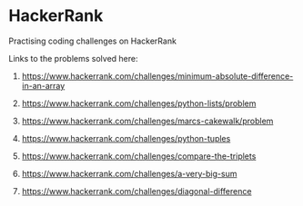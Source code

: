 # HackerRank
Practising coding challenges on HackerRank

Links to the problems solved here:

1. https://www.hackerrank.com/challenges/minimum-absolute-difference-in-an-array

2. https://www.hackerrank.com/challenges/python-lists/problem

3. https://www.hackerrank.com/challenges/marcs-cakewalk/problem

4. https://www.hackerrank.com/challenges/python-tuples

5. https://www.hackerrank.com/challenges/compare-the-triplets

6. https://www.hackerrank.com/challenges/a-very-big-sum

7. https://www.hackerrank.com/challenges/diagonal-difference
